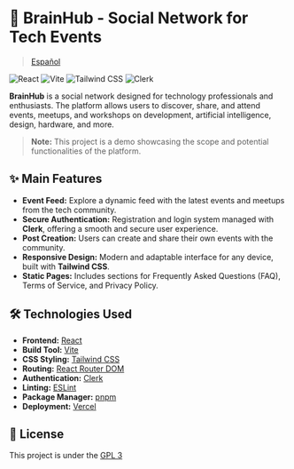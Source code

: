 # 🧠 BrainHub - Social Network for Tech Events

> [Español](README.md)

![React](https://img.shields.io/badge/React-20232A?style=for-the-badge&logo=react&logoColor=61DAFB)
![Vite](https://img.shields.io/badge/Vite-646CFF?style=for-the-badge&logo=vite&logoColor=white)
![Tailwind CSS](https://img.shields.io/badge/Tailwind_CSS-38B2AC?style=for-the-badge&logo=tailwind-css&logoColor=white)
![Clerk](https://img.shields.io/badge/Clerk-6C47FF?style=for-the-badge&logo=clerk&logoColor=white)

**BrainHub** is a social network designed for technology professionals and enthusiasts. The platform allows users to discover, share, and attend events, meetups, and workshops on development, artificial intelligence, design, hardware, and more.

> **Note:** This project is a demo showcasing the scope and potential functionalities of the platform.

## ✨ Main Features

-   **Event Feed:** Explore a dynamic feed with the latest events and meetups from the tech community.
-   **Secure Authentication:** Registration and login system managed with **Clerk**, offering a smooth and secure user experience.
-   **Post Creation:** Users can create and share their own events with the community.
-   **Responsive Design:** Modern and adaptable interface for any device, built with **Tailwind CSS**.
-   **Static Pages:** Includes sections for Frequently Asked Questions (FAQ), Terms of Service, and Privacy Policy.

## 🛠️ Technologies Used

-   **Frontend:** [React](https://react.dev/)
-   **Build Tool:** [Vite](https://vitejs.dev/)
-   **CSS Styling:** [Tailwind CSS](https://tailwindcss.com/)
-   **Routing:** [React Router DOM](https://reactrouter.com/)
-   **Authentication:** [Clerk](https://clerk.com/)
-   **Linting:** [ESLint](https://eslint.org/)
-   **Package Manager:** [pnpm](https://pnpm.io/)
-   **Deployment:** [Vercel](https://vercel.com/)

<!-- ## 🚀 Getting Started

Follow these steps to get the project running in your local environment.

1.  **Clone the repository:**

    ```sh
    git clone https://github.com/your-user/brainhub.git
    cd brainhub
    ```

2.  **Install dependencies:**
    It is recommended to use `pnpm` to manage packages.

    ```sh
    pnpm install
    ```

3.  **Configure environment variables:**
    Create a `.env` file in the root of the project and add your Clerk publishable key.

    ```
    VITE_CLERK_PUBLISHABLE_KEY=your-key-here
    ```

4.  **Run the development server:**
    ```sh
    pnpm dev
    ```
    Open [http://localhost:5173](http://localhost:5173) in your browser to see the project.

## 📜 Available Scripts

In the `package.json` file, you will find the following scripts:

-   `pnpm dev`: Starts the development server.
-   `pnpm build`: Compiles the application for production.
-   `pnpm lint`: Runs the linter (ESLint) to check the code.
-   `pnpm preview`: Serves the production build locally. -->

## 📄 License

This project is under the [GPL 3](https://opensource.org/license/gpl-3-0)
